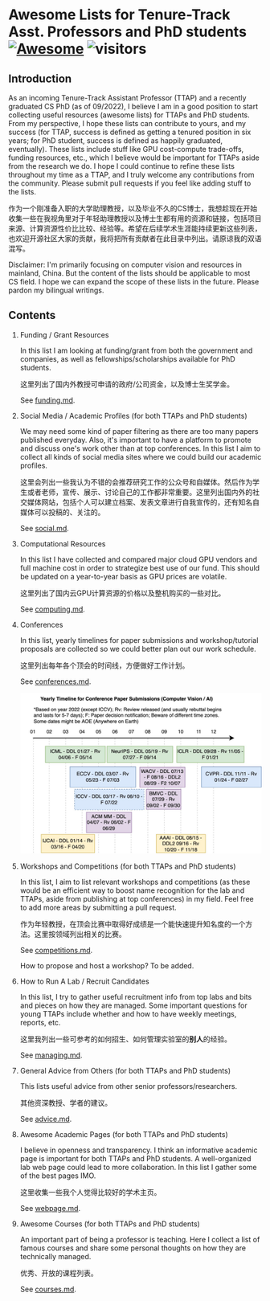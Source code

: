 # Awesome Lists for Tenure-Track Asst. Professors and PhD students [![Awesome](https://awesome.re/badge.svg)](https://awesome.re) ![visitors](https://visitor-badge.glitch.me/badge?page_id=JunweiLiang.awesome_lists)

## Introduction

As an incoming Tenure-Track Assistant Professor (TTAP) and a recently graduated CS PhD (as of 09/2022), I believe I am in a good position to start collecting useful resources (awesome lists) for TTAPs and PhD students. From my perspective, I hope these lists can contribute to yours, and my success (for TTAP, success is defined as getting a tenured position in six years; for PhD student, success is defined as happily graduated, eventually). These lists include stuff like GPU cost-compute trade-offs, funding resources, etc., which I believe would be important for TTAPs aside from the research we do. I hope I could continue to refine these lists throughout my time as a TTAP, and I truly welcome any contributions from the community. Please submit pull requests if you feel like adding stuff to the lists.

作为一个刚准备入职的大学助理教授，以及毕业不久的CS博士，我想趁现在开始收集一些在我视角里对于年轻助理教授以及博士生都有用的资源和链接，包括项目来源、计算资源性价比比较、经验等。希望在后续学术生涯能持续更新这些列表，也欢迎开源社区大家的贡献，我将把所有贡献者在此目录中列出。请原谅我的双语混写。

Disclaimer: I'm primarily focusing on computer vision and resources in mainland, China. But the content of the lists should be applicable to most CS field. I hope we can expand the scope of these lists in the future. Please pardon my bilingual writings.


## Contents

1. Funding / Grant Resources

    In this list I am looking at funding/grant from both the government and companies, as well as fellowships/scholarships available for PhD students.

    这里列出了国内外教授可申请的政府/公司资金，以及博士生奖学金。

    See [funding.md](./funding.md).

2. Social Media / Academic Profiles (for both TTAPs and PhD students)

    We may need some kind of paper filtering as there are too many papers published everyday. Also, it's important to have a platform to promote and discuss one's work other than at top conferences. In this list I aim to collect all kinds of social media sites where we could build our academic profiles.

    这里会列出一些我认为不错的会推荐研究工作的公众号和自媒体。然后作为学生或者老师，宣传、展示、讨论自己的工作都非常重要。这里列出国内外的社交媒体网站，包括个人可以建立档案、发表文章进行自我宣传的，还有知名自媒体可以投稿的、关注的。

    See [social.md](./social.md).

3. Computational Resources

    In this list I have collected and compared major cloud GPU vendors and full machine cost in order to strategize best use of our fund. This should be updated on a year-to-year basis as GPU prices are volatile.

    这里列出了国内云GPU计算资源的价格以及整机购买的一些对比。

    See [computing.md](./computing.md).


4. Conferences

    In this list, yearly timelines for paper submissions and workshop/tutorial proposals are collected so we could
    better plan out our work schedule.

    这里列出每年各个顶会的时间线，方便做好工作计划。

    See [conferences.md](./conferences.md).

    <img style="width: 500px" src="./pics/conference_timeline_cv_ai.jpg"></img>


5. Workshops and Competitions (for both TTAPs and PhD students)

    In this list, I aim to list relevant workshops and competitions (as these would be an efficient way to boost name recognition for the lab and TTAPs, aside from publishing at top conferences) in my field. Feel free to add more areas by submitting a pull request.
    
    作为年轻教授，在顶会比赛中取得好成绩是一个能快速提升知名度的一个方法。这里按领域列出相关的比赛。
    
    See [competitions.md](./competitions.md).

    How to propose and host a workshop? To be added.

6. How to Run A Lab / Recruit Candidates

    In this list, I try to gather useful recruitment info from top labs and bits and pieces on how they are managed. Some important questions for young TTAPs include whether and how to have weekly meetings, reports, etc.
    
    这里我列出一些可参考的如何招生、如何管理实验室的**别人**的经验。
    
    See [managing.md](./managing.md).
    

7. General Advice from Others (for both TTAPs and PhD students)

    This lists useful advice from other senior professors/researchers.
    
    其他资深教授、学者的建议。
    
    See [advice.md](./advice.md).

8. Awesome Academic Pages (for both TTAPs and PhD students)

    I believe in openness and transparency. I think an informative academic page is important for both TTAPs and PhD students. A well-organized lab web page could lead to more collaboration. In this list I gather some of the best pages IMO.
    
    这里收集一些我个人觉得比较好的学术主页。
    
    See [webpage.md](./webpage.md).

    
9. Awesome Courses (for both TTAPs and PhD students)

    An important part of being a professor is teaching. Here I collect a list of famous courses and share some personal thoughts on how they are technically managed.
    
    优秀、开放的课程列表。
    
    See [courses.md](./courses.md).
